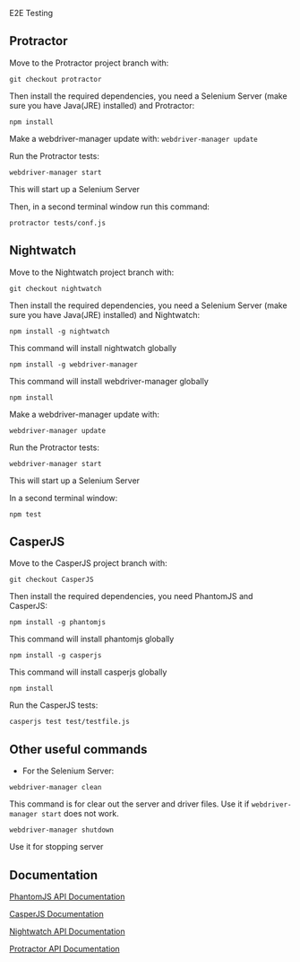 E2E Testing

## Protractor
Move to the Protractor project branch with:

```git checkout protractor```

Then install the required dependencies, you need a Selenium Server (make sure you have Java(JRE) installed) and Protractor:

```npm install```

Make a webdriver-manager update with:
```webdriver-manager update```

Run the Protractor tests:

```webdriver-manager start```

This will start up a Selenium Server

Then, in a second terminal window run this command:

```protractor tests/conf.js```

 
 ## Nightwatch
 
 
 Move to the Nightwatch project branch with:

```git checkout nightwatch```

Then install the required dependencies, you need a Selenium Server (make sure you have Java(JRE) installed) and Nightwatch:

```npm install -g nightwatch```

This command will install nightwatch globally


```npm install -g webdriver-manager ```

This command will install webdriver-manager globally

```npm install```

Make a webdriver-manager update with:

```webdriver-manager update```

Run the Protractor tests:

```webdriver-manager start```

This will start up a Selenium Server

In a second terminal window:

```npm test```

## CasperJS
Move to the CasperJS project branch with:

```git checkout CasperJS```

Then install the required dependencies, you need PhantomJS and CasperJS:

```npm install -g phantomjs```

This command will install phantomjs globally

```npm install -g casperjs```

This command will install casperjs globally

```npm install ```

Run the CasperJS tests: 

```casperjs test test/testfile.js```


## Other useful commands 

* For the Selenium Server:

```webdriver-manager clean```

This command is for clear out the server and driver files. Use it if `webdriver-manager start` does not work.

```webdriver-manager shutdown```

Use it for stopping server

## Documentation

[PhantomJS API Documentation](http://phantomjs.org/api/)

[CasperJS Documentation](http://docs.casperjs.org/en/latest/)

[Nightwatch API Documentation](http://nightwatchjs.org/api)

[Protractor API Documentation](http://www.protractortest.org/#/api)
